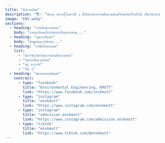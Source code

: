 ```yaml
---
title: "สิ่งแวดล้อม"
description: "🌎✨ “น้องๆ อยากรู้ไหมว่าพี่ ๆ ที่เรียนวิศวกรรมสิ่งแวดล้อมเรียนกันยังไงถึงได้ เป็นวิศวกรที่รักษ์โลก แถมยังคูล 😎\nมาเลย! งาน KMUTT Engineering Open House 2025 ที่ภาควิชาวิศวกรรมสิ่งแวดล้อม 🚀\nมีทั้งกิจกรรมให้ลองเล่นจริง 👩‍🔬 เวิร์กช็อปสนุก ๆ 🔧\nบูธเด็ด ๆ ที่จะทำให้รู้ว่า ‘สิ่งแวดล้อม’ ไม่ได้มีแต่เรื่องเครียด 🌱\nแถมยังได้เจอพี่ ๆ ตัวจริง เสียงจริง ที่พร้อมเล่าทุกเรื่องทั้งเรียน ทั้งเล่น 🍀\n📌 สปอยล์ให้นิดนึง…มาแล้วได้ทั้งความรู้ ความฮา และของกิน (อาจมีเซอร์ไพรส์ด้วย 😉)”"
image: "ENV.webp"
sections:
  - heading: "การเรียนการสอน"
    body: "รายละเอียดเกี่ยวกับการเรียนการสอน..."
  - heading: "ทุนการศึกษา"
    body: "ข้อมูลทุนการศึกษา..."
  - heading: "อาชีพในอนาคต"
    list:
      - "นักวิจัย/นักวิชาการด้านสิ่งแวดล้อม"
      - "วิศวกรสิ่งแวดล้อม"
      - "ครู อาจารย์"
      - "อื่น ๆ"
  - heading: "ช่องทางการติดต่อ"
    contract:
      - type: "facebook"
        title: "Environmental Engineering, KMUTT"
        link: "https://www.facebook.com/inckmutt"
      - type: "instagram"
        title: "envkmutt"
        link: "https://www.instagram.com/envkmutt"
      - type: "instagram"
        title: "admission.envkmutt"
        link: "https://www.instagram.com/admission.envkmutt"
      - type: "tiktok"
        title: "envkmutt"
        link: "https://www.tiktok.com/@envkmutt"
---
```

